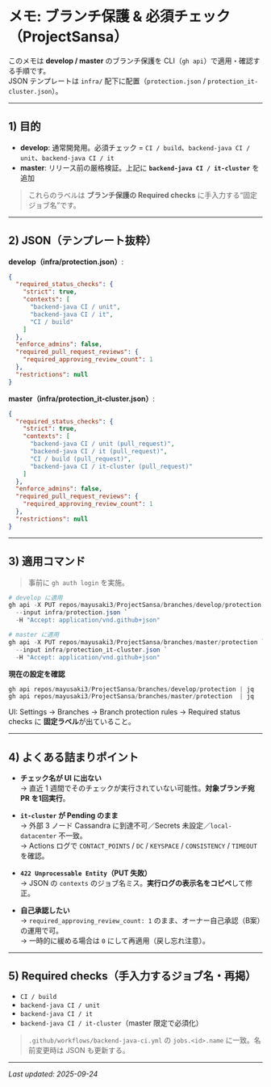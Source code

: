 # メモ: ブランチ保護 & 必須チェック（ProjectSansa）

このメモは **develop / master** のブランチ保護を CLI（`gh api`）で適用・確認する手順です。  
JSON テンプレートは `infra/` 配下に配置（`protection.json` / `protection_it-cluster.json`）。

---

## 1) 目的

- **develop**: 通常開発用。必須チェック = `CI / build`、`backend-java CI / unit`、`backend-java CI / it`  
- **master**: リリース前の厳格検証。上記に **`backend-java CI / it-cluster`** を追加

> これらのラベルは **ブランチ保護の Required checks** に手入力する“固定ジョブ名”です。

---

## 2) JSON（テンプレート抜粋）

**develop（infra/protection.json）**:
```json
{
  "required_status_checks": {
    "strict": true,
    "contexts": [
      "backend-java CI / unit",
      "backend-java CI / it",
      "CI / build"
    ]
  },
  "enforce_admins": false,
  "required_pull_request_reviews": {
    "required_approving_review_count": 1
  },
  "restrictions": null
}
```

**master（infra/protection_it-cluster.json）**:
```json
{
  "required_status_checks": {
    "strict": true,
    "contexts": [
      "backend-java CI / unit (pull_request)",
      "backend-java CI / it (pull_request)",
      "CI / build (pull_request)",
      "backend-java CI / it-cluster (pull_request)"
    ]
  },
  "enforce_admins": false,
  "required_pull_request_reviews": {
    "required_approving_review_count": 1
  },
  "restrictions": null
}
```

---

## 3) 適用コマンド

> 事前に `gh auth login` を実施。

```powershell
# develop に適用
gh api -X PUT repos/mayusaki3/ProjectSansa/branches/develop/protection `
  --input infra/protection.json `
  -H "Accept: application/vnd.github+json"

# master に適用
gh api -X PUT repos/mayusaki3/ProjectSansa/branches/master/protection `
  --input infra/protection_it-cluster.json `
  -H "Accept: application/vnd.github+json"
```

**現在の設定を確認**
```powershell
gh api repos/mayusaki3/ProjectSansa/branches/develop/protection | jq
gh api repos/mayusaki3/ProjectSansa/branches/master/protection  | jq
```

UI: Settings → Branches → Branch protection rules → Required status checks に **固定ラベル**が出ていること。

---

## 4) よくある詰まりポイント

- **チェック名が UI に出ない**  
  → 直近 1 週間でそのチェックが実行されていない可能性。**対象ブランチ宛 PR を1回実行**。

- **`it-cluster` が Pending のまま**  
  → 外部 3 ノード Cassandra に到達不可／Secrets 未設定／`local-datacenter` 不一致。  
  → Actions ログで `CONTACT_POINTS` / `DC` / `KEYSPACE` / `CONSISTENCY` / `TIMEOUT` を確認。

- **`422 Unprocessable Entity`（PUT 失敗）**  
  → JSON の `contexts` のジョブ名ミス。**実行ログの表示名をコピペ**して修正。

- **自己承認したい**  
  → `required_approving_review_count: 1` のまま、オーナー自己承認（B案）の運用で可。  
  → 一時的に緩める場合は `0` にして再適用（戻し忘れ注意）。

---

## 5) Required checks（手入力するジョブ名・再掲）

- `CI / build`  
- `backend-java CI / unit`  
- `backend-java CI / it`  
- `backend-java CI / it-cluster`（master 限定で必須化）

> `.github/workflows/backend-java-ci.yml` の `jobs.<id>.name` に一致。名前変更時は JSON も更新する。

---

_Last updated: 2025-09-24_
